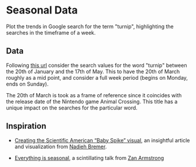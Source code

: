 # Seasonal Data

Plot the trends in Google search for the term "turnip", highlighting the searches in the timeframe of a week.

## Data

Following [this url](https://trends.google.com/trends/explore?date=2020-01-20%202020-05-17&q=turnip) consider the search values for the word "turnip" between the 20th of January and the 17th of May. This to have the 20th of March roughly as a mid point, and consider a full week period (begins on Monday, ends on Sunday).

The 20th of March is took as a frame of reference since it coincides with the release date of the Nintendo game Animal Crossing. This title has a unique impact on the searches for the particular word.

## Inspiration

- [Creating the Scientific American “Baby Spike” visual](https://www.visualcinnamon.com/2017/10/creating-baby-births-visual), an insightful article and visualization from [Nadieh Bremer](https://twitter.com/NadiehBremer).

- [Everything is seasonal](https://www.youtube.com/watch?v=IiF4-g001EQ), a scintillating talk from [ Zan Armstrong](https://twitter.com/zanstrong)
